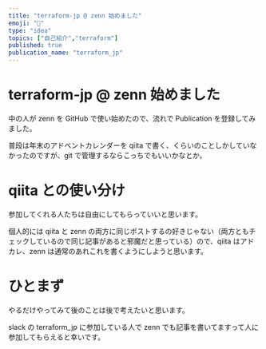 ```yaml
---
title: "terraform-jp @ zenn 始めました"
emoji: "🐣"
type: "idea"
topics: ["自己紹介","terraform"]
published: true
publication_name: "terraform_jp"
---
```


# terraform-jp @ zenn 始めました

中の人が zenn を GitHub で使い始めたので、流れで Publication を登録してみました。

普段は年末のアドベントカレンダーを qiita で書く、くらいのことしかしていなかったのですが、git で管理するならこっちでもいいかなとか。

# qiita との使い分け

参加してくれる人たちは自由にしてもらっていいと思います。

個人的には qiita と zenn の両方に同じポストするの好きじゃない（両方ともチェックしているので同じ記事があると邪魔だと思っている）ので、qiita はアドカレ、zenn は通常のあれこれを書くようにしようと思います。

# ひとまず

やるだけやってみて後のことは後で考えたいと思います。

slack の terraform_jp に参加している人で zenn でも記事を書いてますって人に参加してもらえると幸いです。
